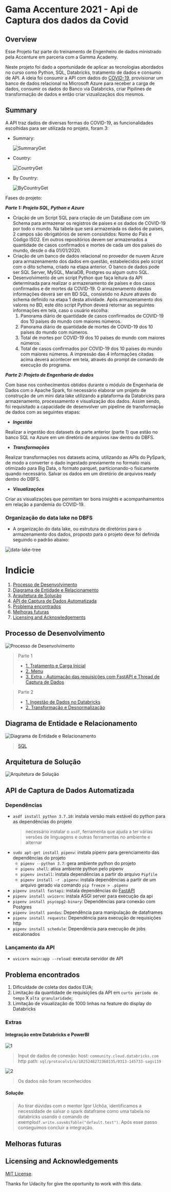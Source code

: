 # Gama Accenture 2021 - Api de Captura dos dados da Covid

## Overview

Esse Projeto faz parte do treinamento de Engenheiro de dados ministrado pela Accenture em parceria com a Gamma Academy.

Neste projeto foi dado a oportunidade de aplicar as tecnologias abordados no curso como Python, SQL, Databricks, tratamento de dados e consumo de API. A ideia foi consumir a API com dados do [COVID-19](https://documenter.getpostman.com/view/10808728/SzS8rjbc), provisionar um banco de dados relacional na Microsoft Azure para receber a carga de dados, consumir os dados do Banco via Databricks, criar Pipilines de transformação de dados e então  criar vizualizaçãos dos mesmos.

## Summary

A API traz dados de diversas formas do COVID-19, as funcionalidades escolhidas para ser utilizada no projeto, foram 3:

* Summary:

    ![SummaryGet](https://i.ibb.co/10rk7Wg/summary.jpg)

* Country:

    ![CountryGet](https://i.ibb.co/F0qjL1W/country.jpg)

* By Country:

    ![ByCountryGet](https://i.ibb.co/wWQKhBD/byday.jpg)

Fases do projeto:

***Parte 1: Projeto SQL, Python e Azure***

* Criação de um Script SQL para criação de um DataBase com um Schema para armazenar os registros de países e os dados de COVID-19 por todo o mundo. Na tabela que será armazenada os dados de países, 2 campos são obrigatórios de serem consistidos: Nome do País e Código ISO2. Em outros repositórios devem ser armazenados a quantidade de casos confirmados e mortes de cada um dos países do mundo, desde o dia 01/01/2020.
* Criação de um banco de dados relacional no provedor de nuvem Azure para armazenamento dos dados em questão, estabelecidos pelo script com o dito schema, criado na etapa anterior. O banco de dados pode ser SQL Server, MySQL, MariaDB, Postgres ou algum outro SQL.
* Desenvolvimento de um script Python que faça leitura da API determinada para realizar o armazenamento de países e dos casos confirmados e de mortes da COVID-19. O armazenamento destas informações deverá ser em BD SQL, consistido no Azure através do schema definido na etapa 1 desta atividade. Após armazenamento dos valores no BD, este dito script Python deverá retornar as seguintes informações em tela, caso o usuário escolha:
    1) Panorama diário de quantidade de casos confirmados de COVID-19 dos 10 países do mundo com maiores números.
    2) Panorama diário de quantidade de mortes de COVID-19 dos 10 países do mundo com números.
    3) Total de mortes por COVID-19 dos 10 países do mundo com maiores números.
    4) Total de casos confirmados por COVID-19 dos 10 países do mundo com maiores números.
A impressão das 4 informações citadas acima deverá acontecer em tela, através do prompt de comando de execução do programa.

***Parte 2: Projeto de Engenharia de dados***

Com base nos conhecimentos obtidos durante o módulo de Engenharia de Dados com o Apache Spark, foi necessário elaborar um projeto de construção de um mini data lake utilizando a plataforma da Databricks para armazenamento, processamento e visualização dos dados.
Assim sendo, foi requisitado a capacidade de desenvolver um pipeline de transformação de dados com as seguintes etapas:

* ***Ingestão***

 Realizar a ingestão dos datasets da parte anterior (parte 1) que estão no banco SQL na Azure em um diretório de arquivos raw dentro do DBFS.

* ***Transformações***

 Realizar transformações nos datasets acima, utilizando as APIs do PySpark, de modo a converter o dado ingestado previamente no formato mais otimizado para Big Data, o formato parquet, particionando-o fisicamente quando necessário. Salvar os dados em um diretório de arquivos ready dentro do DBFS.

* ***Visualizações***

 Criar as visualizações que permitam ter bons insights e acompanhamentos em relação a pandemia do COVID-19.

### Organização do data lake no DBFS

* A organização do data lake, ou estrutura de diretórios para o armazenamento dos dados, proposto para o projeto deve foi definida seguindo o padrão abaixo:

![data-lake-tree](https://i.ibb.co/BsRRymP/img-tree.jpg)

# Indicie

1. [Processo de Desenvolvimento](#processo)
2. [Diagrama de Entidade e Relacionamento](#diagrama)
3. [Arquitetura de Solução](#arquitetura)
4. [API de Captura de Dados Automatizada](#api)
5. [Problema encontrados](#problemas)
6. [Melhoras futuras](#melhoras)
7. [Licensing and Acknowledgements](#Licensing)

## Processo de Desenvolvimento <a name="processo"></a>

![Processo de Desenvolvimento](docs/DataWarriors-Processo%20de%20Desenvolvimento.png)

> Parte 1
>
> * [1. Tratamento e Carga Inicial](scripts/part_1/01_initial_upload.ipynb)
> * [2. Menu](scripts/part_1/02_menu.ipynb)
> * [3. Extra - Automação das requisições com FastAPI e Thread de Captura de Dados](clean_summary_dataFrame.py)

> Parte 2
>
> * [1. Ingestão de Dados no Databricks](scripts/parte_2/01_Databricks_Ingestion_db_raw.ipynb)
> * [2. Transformação e Desnormalização](scripts/parte_2/02_Databricks_TransformationDesnormalization_raw_ready.ipynb)

## Diagrama de Entidade e Relacionamento <a name="diagrama"></a>

![Diagrama de Entidade e Relacionamento](docs/DataWarriors-MER.png)
> [SQL](scripts/part_1/01_sql_schemas.sql)

## Arquitetura de Solução <a name="arquitetura"></a>

![Arquitetura de Solução](docs/DataWarriors-Arquitetura.png)

## API de Captura de Dados Automatizada <a name="api"></a>

### Dependências

* `asdf install python 3.7.10`: instala versão mais estável do python para as dependências do projeto
  > necessário instalar o `asdf`, ferramenta que ajuda a ter várias versões de linguagens e outras ferramentas no ambiente e alternar
* `sudo apt-get install pipenv`: instala pipenv para gerenciamento das dependências do projeto
  * `pipenv --python 3.7`: gera ambiente python do projeto
  * `pipenv shell`: ativa ambiente python pelo pipenv
  * `pipenv install`: instala dependências a partir do arquivo `Pipfile`
  * `pipenv install -r .pipenv`: instala dependências a partir de um arquivo gerado via comando `pip freeze > .pipenv`
* `pipenv install fastapi`: instala dependências do [FastAPI](https://fastapi.tiangolo.com/)
* `pipenv install uvicorn`: instala ASGI server para execução da api
* `pipenv install psycopg2-binary`: Dependências para conexão com Postgres
* `pipenv install pandas`: Dependência para manipulação de dataframes
* `pipenv install requests`: Dependência para execução de requisições http
* `pipenv install schedule`: Dependência para execução de jobs escalonados

### Lançamento da API
  
* `uvicorn main:app --reload`: executa servidor de API

## Problema encontrados <a name="problemas"></a>

1. Dificuldade de coleta dos dados EUA;
2. Limitação da quantidade de requisições da API em `curto período de tempo` X `alta granularidade`;
3. Limitação de visualização de 1000 linhas na feature do display do Databricks

### Extras

#### Integração entre Databricks e PowerBI

![1](docs/dificuldades/1.png)
> Input de dados de conexão:
> host: `community.cloud.databricks.com`
> http path: `sql/protocolv1/o/1025248272368135/0313-145733-sags119`

![2](docs/dificuldades/2.png)
> Os dados não foram reconhecidos

##### Solução

> Ao tirar dúvidas com o mentor Igor Uchôa, identificamos a necessidade de salvar o spark dataframe como uma tabela no databricks usando o comando de exemplo`df.write.saveAsTable("default.test")`. Após esse passo conseguimos concluir a integração.

## Melhoras futuras <a name="melhoras"></a>

## Licensing and Acknowledgements <a name="Licensing"></a>

[MIT License](https://github.com/git/git-scm.com/blob/master/MIT-LICENSE.txt).

Thanks for Udacity for give the oportunity to work with this data.
